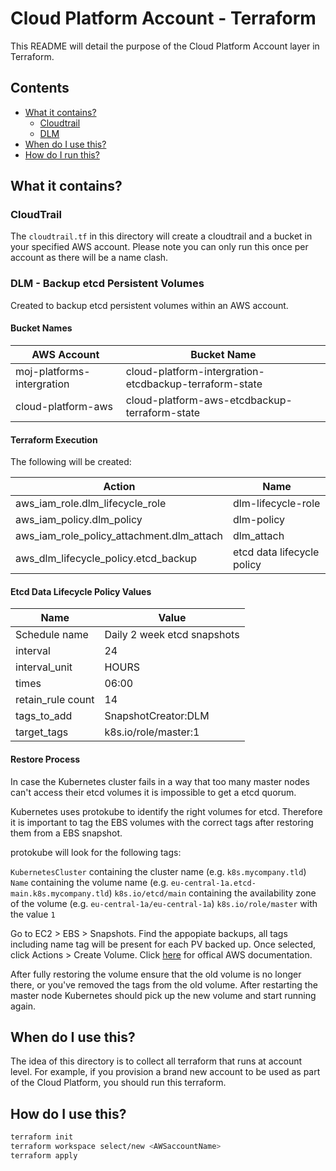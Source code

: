 # Cloud Platform Account - Terraform

This README will detail the purpose of the Cloud Platform Account layer in Terraform. 

## Contents
  - [What it contains?](#what-it-contains)
    - [Cloudtrail]()
    - [DLM]()
  - [When do I use this?](#when-do-I-use-this)
  - [How do I run this?](#terraform-modules)

## What it contains?
### CloudTrail
The `cloudtrail.tf` in this directory will create a cloudtrail and a bucket in your specified AWS account. Please note you can only run this once per account as there will be a name clash.

### DLM - Backup etcd Persistent Volumes 

Created to backup etcd persistent volumes within an AWS account.

#### Bucket Names

| AWS Account | Bucket Name |
|------|-------------|
| moj-platforms-intergration | cloud-platform-intergration-etcdbackup-terraform-state |
| cloud-platform-aws | cloud-platform-aws-etcdbackup-terraform-state |

#### Terraform Execution

The following will be created:

| Action | Name |
|------|-------------|
| aws_iam_role.dlm_lifecycle_role | dlm-lifecycle-role |
| aws_iam_policy.dlm_policy | dlm-policy |
| aws_iam_role_policy_attachment.dlm_attach | dlm_attach |
| aws_dlm_lifecycle_policy.etcd_backup | etcd data lifecycle policy |

#### Etcd Data Lifecycle Policy Values

| Name | Value |
|------|-------------|
| Schedule name | Daily 2 week etcd snapshots |
| interval | 24 |
| interval_unit | HOURS |
| times         | 06:00 |
| retain_rule count | 14 |
|tags_to_add | SnapshotCreator:DLM |
|target_tags | k8s.io/role/master:1 |


#### Restore Process

In case the Kubernetes cluster fails in a way that too many master nodes can't access their etcd volumes it is impossible to get a etcd quorum.

Kubernetes uses protokube to identify the right volumes for etcd. Therefore it is important to tag the EBS volumes with the correct tags after restoring them from a EBS snapshot.

protokube will look for the following tags:

`KubernetesCluster` containing the cluster name (e.g. `k8s.mycompany.tld`)
`Name` containing the volume name (e.g. `eu-central-1a.etcd-main.k8s.mycompany.tld`)
`k8s.io/etcd/main` containing the availability zone of the volume (e.g. `eu-central-1a/eu-central-1a`)
`k8s.io/role/master` with the value `1`

Go to EC2 > EBS > Snapshots. Find the appopiate backups, all tags including name tag will be present for each PV backed up. Once selected, click Actions > Create Volume. Click [here](https://docs.aws.amazon.com/AWSEC2/latest/UserGuide/ebs-restoring-volume.html) for offical AWS documentation. 

After fully restoring the volume ensure that the old volume is no longer there, or you've removed the tags from the old volume. After restarting the master node Kubernetes should pick up the new volume and start running again.

## When do I use this?
The idea of this directory is to collect all terraform that runs at account level. For example, if you provision a brand new account to be used as part of the Cloud Platform, you should run this terraform. 
## How do I use this?
```bash
terraform init
terraform workspace select/new <AWSaccountName>
terraform apply
```
